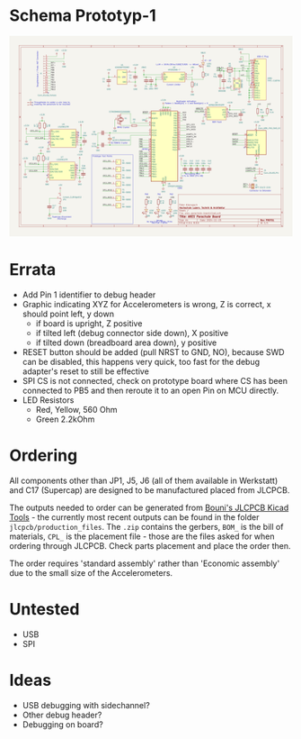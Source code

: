 # Schema Prototyp-1

![Schema Board](docs/schematic.png)

# Errata

- Add Pin 1 identifier to debug header
- Graphic indicating XYZ for Accelerometers is wrong, Z is correct, x should point left, y down
    - if board is upright, Z positive
    - if tilted left (debug connector side down), X positive
    - if tilted down (breadboard area down), y positive
- RESET button should be added (pull NRST to GND, NO), because SWD can be disabled, this happens very quick, too fast for the debug adapter's reset to still be effective
- SPI CS is not connected, check on prototype board where CS has been connected to PB5 and then reroute it to an open Pin on MCU directly.
- LED Resistors
    - Red, Yellow, 560 Ohm
    - Green 2.2kOhm

# Ordering

All components other than JP1, J5, J6 (all of them available in Werkstatt) and C17 (Supercap) are designed to be manufactured placed from JLCPCB. 

The outputs needed to order can be generated from [Bouni's JLCPCB Kicad Tools](https://github.com/Bouni/kicad-jlcpcb-tools) - the currently most recent outputs can be found in the folder `jlcpcb/production_files`. The `.zip` contains the gerbers, `BOM_` is the bill of materials, `CPL_` is the placement file - those are the files asked for when ordering through JLCPCB. Check parts placement and place the order then. 

The order requires 'standard assembly' rather than 'Economic assembly' due to the small size of the Accelerometers.

# Untested

- USB
- SPI

# Ideas
- USB debugging with sidechannel?
- Other debug header?
- Debugging on board?
